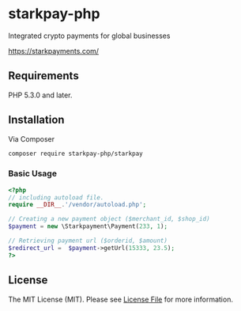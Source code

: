 # starkpay-php

Integrated crypto payments for global businesses

https://starkpayments.com/

## Requirements

PHP 5.3.0 and later.

## Installation
Via Composer
``` bash
composer require starkpay-php/starkpay
```

### Basic Usage

```php
<?php
// including autoload file.
require __DIR__.'/vendor/autoload.php';

// Creating a new payment object ($merchant_id, $shop_id)
$payment = new \Starkpayment\Payment(233, 1);

// Retrieving payment url ($orderid, $amount)
$redirect_url =  $payment->getUrl(15333, 23.5);
?>
```

## License
The MIT License (MIT). Please see [License File](LICENSE) for more information.